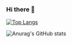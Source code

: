 ### Hi there 👋

<!--
**JaeHeong/JaeHeong** is a ✨ _special_ ✨ repository because its `README.md` (this file) appears on your GitHub profile.

Here are some ideas to get you started:

- 🔭 I’m currently working on ...
- 🌱 I’m currently learning ...
- 👯 I’m looking to collaborate on ...
- 🤔 I’m looking for help with ...
- 💬 Ask me about ...
- 📫 How to reach me: ...
- 😄 Pronouns: ...
- ⚡ Fun fact: ...
-->

<div>

  [![Top Langs](https://github-readme-stats.vercel.app/api/top-langs/?username=Jaeeong&layout=compact)](https://github.com/JaeHeong/github-readme-stats)

  ![Anurag's GitHub stats](https://github-readme-stats.vercel.app/api?username=JaeHeong&show_icons=true&theme=transparent)

</div>
